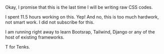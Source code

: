 Okay, I promise that this is the last time I will be writing raw CSS codes.

I spent 11.5 hours working on this. Yep! And no, this is too much hardwork, not smart work. I did not subscribe for this.

I am running right away to learn Bootsrap, Tailwind, Django or any of the host of existing frameworks.

T for Tenks.

